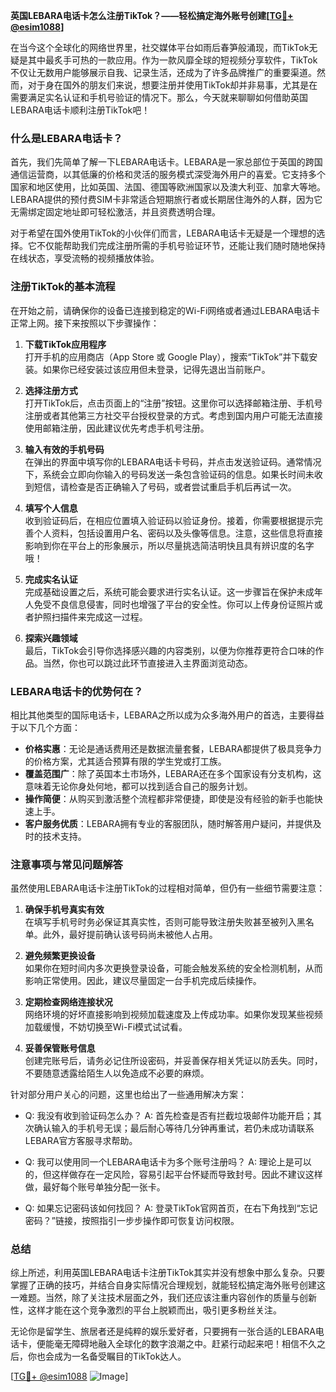 **英国LEBARA电话卡怎么注册TikTok？——轻松搞定海外账号创建[[TG💪+ @esim1088](https://t.me/s/esim1088)]**

在当今这个全球化的网络世界里，社交媒体平台如雨后春笋般涌现，而TikTok无疑是其中最炙手可热的一款应用。作为一款风靡全球的短视频分享软件，TikTok不仅让无数用户能够展示自我、记录生活，还成为了许多品牌推广的重要渠道。然而，对于身在国外的朋友们来说，想要注册并使用TikTok却并非易事，尤其是在需要满足实名认证和手机号验证的情况下。那么，今天就来聊聊如何借助英国LEBARA电话卡顺利注册TikTok吧！

### 什么是LEBARA电话卡？

首先，我们先简单了解一下LEBARA电话卡。LEBARA是一家总部位于英国的跨国通信运营商，以其低廉的价格和灵活的服务模式深受海外用户的喜爱。它支持多个国家和地区使用，比如英国、法国、德国等欧洲国家以及澳大利亚、加拿大等地。LEBARA提供的预付费SIM卡非常适合短期旅行者或长期居住海外的人群，因为它无需绑定固定地址即可轻松激活，并且资费透明合理。

对于希望在国外使用TikTok的小伙伴们而言，LEBARA电话卡无疑是一个理想的选择。它不仅能帮助我们完成注册所需的手机号验证环节，还能让我们随时随地保持在线状态，享受流畅的视频播放体验。

### 注册TikTok的基本流程

在开始之前，请确保你的设备已连接到稳定的Wi-Fi网络或者通过LEBARA电话卡正常上网。接下来按照以下步骤操作：

1. **下载TikTok应用程序**  
   打开手机的应用商店（App Store 或 Google Play），搜索“TikTok”并下载安装。如果你已经安装过该应用但未登录，记得先退出当前账户。

2. **选择注册方式**  
   打开TikTok后，点击页面上的“注册”按钮。这里你可以选择邮箱注册、手机号注册或者其他第三方社交平台授权登录的方式。考虑到国内用户可能无法直接使用邮箱注册，因此建议优先考虑手机号注册。

3. **输入有效的手机号码**  
   在弹出的界面中填写你的LEBARA电话卡号码，并点击发送验证码。通常情况下，系统会立即向你输入的号码发送一条包含验证码的信息。如果长时间未收到短信，请检查是否正确输入了号码，或者尝试重启手机后再试一次。

4. **填写个人信息**  
   收到验证码后，在相应位置填入验证码以验证身份。接着，你需要根据提示完善个人资料，包括设置用户名、密码以及头像等信息。注意，这些信息将直接影响到你在平台上的形象展示，所以尽量挑选简洁明快且具有辨识度的名字哦！

5. **完成实名认证**  
   完成基础设置之后，系统可能会要求进行实名认证。这一步骤旨在保护未成年人免受不良信息侵害，同时也增强了平台的安全性。你可以上传身份证照片或者护照扫描件来完成这一过程。

6. **探索兴趣领域**  
   最后，TikTok会引导你选择感兴趣的内容类别，以便为你推荐更符合口味的作品。当然，你也可以跳过此环节直接进入主界面浏览动态。

### LEBARA电话卡的优势何在？

相比其他类型的国际电话卡，LEBARA之所以成为众多海外用户的首选，主要得益于以下几个方面：

- **价格实惠**：无论是通话费用还是数据流量套餐，LEBARA都提供了极具竞争力的价格方案，尤其适合预算有限的学生党或打工族。
- **覆盖范围广**：除了英国本土市场外，LEBARA还在多个国家设有分支机构，这意味着无论你身处何地，都可以找到适合自己的服务计划。
- **操作简便**：从购买到激活整个流程都非常便捷，即使是没有经验的新手也能快速上手。
- **客户服务优质**：LEBARA拥有专业的客服团队，随时解答用户疑问，并提供及时的技术支持。

### 注意事项与常见问题解答

虽然使用LEBARA电话卡注册TikTok的过程相对简单，但仍有一些细节需要注意：

1. **确保手机号真实有效**  
   在填写手机号时务必保证其真实性，否则可能导致注册失败甚至被列入黑名单。此外，最好提前确认该号码尚未被他人占用。

2. **避免频繁更换设备**  
   如果你在短时间内多次更换登录设备，可能会触发系统的安全检测机制，从而影响正常使用。因此，建议尽量固定一台手机完成后续操作。

3. **定期检查网络连接状况**  
   网络环境的好坏直接影响到视频加载速度及上传成功率。如果你发现某些视频加载缓慢，不妨切换至Wi-Fi模式试试看。

4. **妥善保管账号信息**  
   创建完账号后，请务必记住所设密码，并妥善保存相关凭证以防丢失。同时，不要随意透露给陌生人以免造成不必要的麻烦。

针对部分用户关心的问题，这里也给出了一些通用解决方案：

- Q: 我没有收到验证码怎么办？
  A: 首先检查是否有拦截垃圾邮件功能开启；其次确认输入的手机号无误；最后耐心等待几分钟再重试，若仍未成功请联系LEBARA官方客服寻求帮助。

- Q: 我可以使用同一个LEBARA电话卡为多个账号注册吗？
  A: 理论上是可以的，但这样做存在一定风险，容易引起平台怀疑而导致封号。因此不建议这样做，最好每个账号单独分配一张卡。

- Q: 如果忘记密码该如何找回？
  A: 登录TikTok官网首页，在右下角找到“忘记密码？”链接，按照指引一步步操作即可恢复访问权限。

### 总结

综上所述，利用英国LEBARA电话卡注册TikTok其实并没有想象中那么复杂。只要掌握了正确的技巧，并结合自身实际情况合理规划，就能轻松搞定海外账号创建这一难题。当然，除了关注技术层面之外，我们还应该注重内容创作的质量与创新性，这样才能在这个竞争激烈的平台上脱颖而出，吸引更多粉丝关注。

无论你是留学生、旅居者还是纯粹的娱乐爱好者，只要拥有一张合适的LEBARA电话卡，便能毫无障碍地融入全球化的数字浪潮之中。赶紧行动起来吧！相信不久之后，你也会成为一名备受瞩目的TikTok达人。

[[TG💪+ @esim1088](https://t.me/s/esim1088) ![Image](https://i.postimg.cc/4NQfJmqS/Snipaste-2025-05-13-00-14-12.png)]
